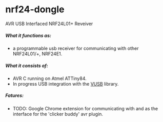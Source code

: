 # nrf24-dongle
AVR USB Interfaced NRF24L01+ Reveiver

##### What it functions as:
* a programmable usb receiver for communicating with other NRF24L01/+, NRF24E1.


##### What it consists of:
* AVR C running on Atmel ATTiny84.
* In progress USB integration with the [VUSB] library.


##### Fatures:
* TODO: Google Chrome extension for communicating with and as the interface for the 'clicker buddy' avr plugin.

[VUSB]: https://www.obdev.at/products/vusb/index.html
